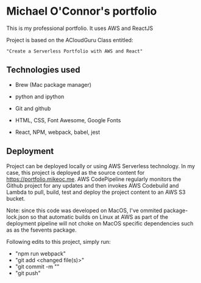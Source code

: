 # Michael O'Connor's portfolio

This is my professional portfolio. It uses AWS and ReactJS

Project is based on the ACloudGuru Class entitled:

	"Create a Serverless Portfolio with AWS and React"

## Technologies used

- Brew (Mac package manager)

- python and ipython

- Git and github

- HTML, CSS, Font Awesome, Google Fonts

- React, NPM, webpack, babel, jest

## Deployment

Project can be deployed locally or using AWS Serverless technology.
In my case, this project is deployed as the source content for https://portfolio.mikeoc.me.
AWS CodePipeline regularly monitors the Github project for any updates and then invokes
AWS Codebuild and Lambda to pull, build, test and deploy the project content to an AWS S3
bucket.

Note: since this code was developed on MacOS, I've ommited package-lock.json so that automatic builds on Linux at AWS as part of the deployment pipeline will not choke on MacOS specific dependencies such as as the fsevents package.

Following edits to this project, simply run:
- "npm run webpack"
- "git add <changed file(s)>"
- "git commit -m "<what changed>"
- "git push"
